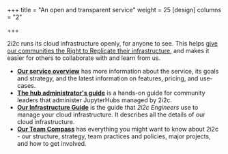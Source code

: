 +++
title = "An open and transparent service"
weight = 25
[design]
  columns = "2"

+++

2i2c runs its cloud infrastructure openly, for anyone to see.
This helps [give our communities the Right to Replicate their infrastructure](/right-to-replicate), and makes it easier for others to collaborate with and learn from us.

- [**Our service overview**](https://docs.2i2c.org/en/latest/about/overview.html) has more information about the service, its goals and strategy, and the latest information on features, pricing, and use-cases.
- [**The hub administrator's guide**](https://docs.2i2c.org/en/latest/) is a hands-on guide for community leaders that administer JupyterHubs managed by 2i2c.
- [**Our Infrastructure Guide**](https://infrastructure.2i2c.org/) is the guide that _2i2c Engineers_ use to manage your cloud infrastructure. It describes all the details of our cloud infrastructure.
- [**Our Team Compass**](https://team-compass.2i2c.org/) has everything you might want to know about 2i2c - our structure, strategy, team practices and policies, major projects, and how to get involved.
